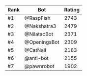 Rank|Bot|Rating
---|---|---
#1|@RaspFish|2743
#2|@Nakshatra3|2479
#3|@NilatacBot|2371
#4|@OpeningsBot|2309
#5|@CatNail|2183
#6|@anti-bot|2155
#7|@pawnrobot|1902
